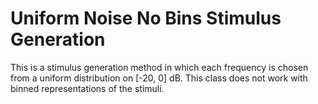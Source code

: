 # Uniform Noise No Bins Stimulus Generation

This is a stimulus generation method in which each frequency is chosen from a uniform distribution on [-20, 0] dB. This class does not work with binned representations of the stimuli.